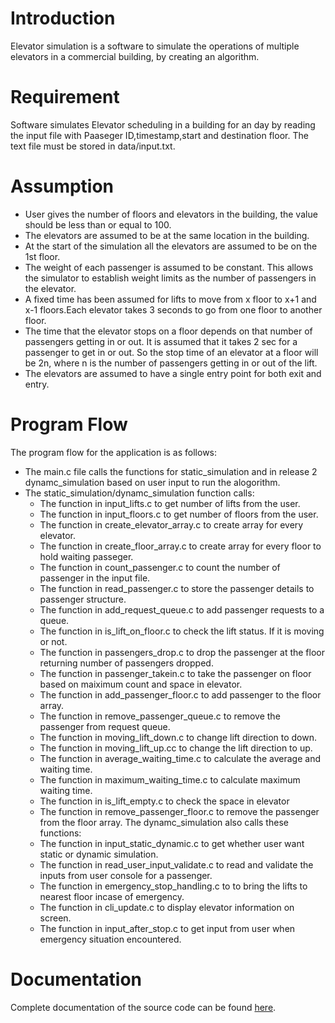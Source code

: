 # Introduction

Elevator simulation is a software to simulate the operations of multiple elevators in a commercial building, by creating an algorithm.

# Requirement

Software simulates Elevator scheduling in a building for an day by reading the input file with Paaseger ID,timestamp,start and destination floor. The text file must be stored in data/input.txt.

# Assumption

- User gives the number of floors and elevators in the building, the value should be less than or equal to 100.
- The elevators are assumed to be at the same location in the building.
- At the start of the simulation all the elevators are assumed to be on the 1st floor.
- The weight of each passenger is assumed to be constant. This allows the simulator to establish weight limits as the number of passengers in the elevator.
- A fixed time has been assumed for lifts to move from x floor to x+1 and x-1 floors.Each elevator takes 3 seconds to go from one floor to another floor.
- The time that the elevator stops on a floor depends on that number of passengers getting in or out. It is assumed that it takes 2 sec for a passenger to get in or out. So the stop time of an elevator at a floor will be 2n, where n is the number of passengers getting in or out of the lift.
- The elevators are assumed to have a single entry point for both exit and entry.

# Program Flow

The program flow for the application is as follows:

- The main.c file calls the functions for static_simulation and in release 2 dynamc_simulation based on user input to run the alogorithm.
- The static_simulation/dynamc_simulation function calls:
  - The function in input_lifts.c to get number of lifts from the user.
  - The function in input_floors.c to get number of floors from the user.
  - The function in create_elevator_array.c to create array for every elevator.
  - The function in create_floor_array.c to create array for every floor to hold waiting passeger.
  - The function in count_passenger.c to count the number of passenger in the input file.
  - The function in read_passenger.c to store the passenger details to passenger structure.
  - The function in add_request_queue.c to add passenger requests to a queue.
  - The function in is_lift_on_floor.c to check the lift status. If it is moving or not.
  - The function in passengers_drop.c to drop the passenger at the floor returning number of passengers dropped.
  - The function in passenger_takein.c to take the passenger on floor based on maiximum count and space in elevator.
  - The function in add_passenger_floor.c to add passenger to the floor array.
  - The function in remove_passenger_queue.c to remove the passenger from request queue.
  - The function in moving_lift_down.c to change lift direction to down.
  - The function in moving_lift_up.cc to change the lift direction to up.
  - The function in average_waiting_time.c to calculate the average and waiting time.
  - The function in maximum_waiting_time.c to calculate maximum waiting time.
  - The function in is_lift_empty.c to check the space in elevator
  - The function in remove_passenger_floor.c to remove the passenger from the floor array.
    The dynamc_simulation also calls these functions:
  - The function in input_static_dynamic.c to get whether user want static or dynamic simulation.
  - The function in read_user_input_validate.c to read and validate the inputs from user console for a passenger.
  - The function in emergency_stop_handling.c to to bring the lifts to nearest floor incase of emergency.
  - The function in cli_update.c to display elevator information on screen.
  - The function in input_after_stop.c to get input from user when emergency situation encountered.

# Documentation

Complete documentation of the source code can be found [here](doc/html/index.html).
